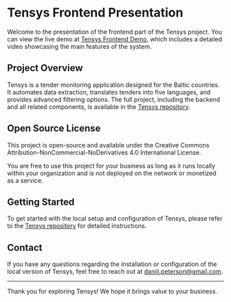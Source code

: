 # Tensys Frontend Presentation

Welcome to the presentation of the frontend part of the Tensys project. You can view the live demo at [Tensys Frontend Demo](https://dannpeterson.github.io/tensys-frontend-demo/main), which includes a detailed video showcasing the main features of the system.

## Project Overview

Tensys is a tender monitoring application designed for the Baltic countries. It automates data extraction, translates tenders into five languages, and provides advanced filtering options. The full project, including the backend and all related components, is available in the [Tensys repository](https://github.com/DannPeterson/tensys).

## Open Source License

This project is open-source and available under the Creative Commons Attribution-NonCommercial-NoDerivatives 4.0 International License.

You are free to use this project for your business as long as it runs locally within your organization and is not deployed on the network or monetized as a service.

## Getting Started

To get started with the local setup and configuration of Tensys, please refer to the [Tensys repository](https://github.com/DannPeterson/tensys) for detailed instructions.

## Contact

If you have any questions regarding the installation or configuration of the local version of Tensys, feel free to reach out at daniil.peterson@gmail.com.

---

Thank you for exploring Tensys! We hope it brings value to your business.
